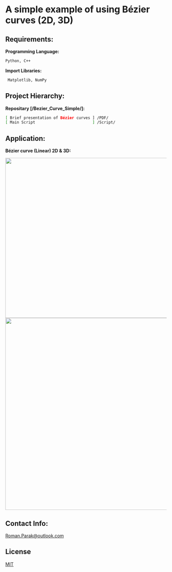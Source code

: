 # A simple example of using Bézier curves (2D, 3D)

## Requirements:

**Programming Language:**

```bash
Python, C++
```

**Import Libraries:**
```bash
 Matplotlib, NumPy
```

## Project Hierarchy:

**Repositary [/Bezier_Curve_Simple/]:**
```bash
[ Brief presentation of Bézier curves ] /PDF/
[ Main Script                         ] /Script/
```

## Application:

**Bézier curve (Linear) 2D & 3D:**

<p align="center">
<img src="https://github.com/rparak/Bezier_Curve_Simple/blob/main/images/1_2d.png" width="700" height="500">
 <img src="https://github.com/rparak/Bezier_Curve_Simple/blob/main/images/1_3d.png" width="800" height="600">
</p>

## Contact Info:
Roman.Parak@outlook.com

## License
[MIT](https://choosealicense.com/licenses/mit/)
